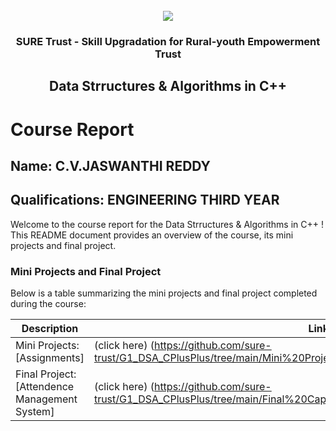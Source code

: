 <!-- PROJECT LOGO -->
<br />

<div align="center">
   <img src='https://user-images.githubusercontent.com/73131499/166115643-d3187f47-d38f-41b2-ae42-5ecbbc60de14.png' />


<h3 align="center">SURE Trust - Skill Upgradation for Rural-youth Empowerment Trust</h3>
  <h2> Data Strructures & Algorithms in C++ </h2>
</div>

# Course Report

## Name: C.V.JASWANTHI REDDY

## Qualifications: ENGINEERING THIRD YEAR

Welcome to the course report for the Data Strructures & Algorithms in C++ ! This README document provides an overview of the course, its mini projects and final project.

### Mini Projects and Final Project

Below is a table summarizing the mini projects and final project completed during the course:

| Description                               | Link                                    |
|-------------------------------------------|-----------------------------------------|
| Mini Projects: [Assignments]     | (click here) (https://github.com/sure-trust/G1_DSA_CPlusPlus/tree/main/Mini%20Projects/Jaswanthi)                        |
| Final Project: [Attendence Management System]     | (click here) (https://github.com/sure-trust/G1_DSA_CPlusPlus/tree/main/Final%20Capstone%20Project/Jaswanthi/final%20project)                        |